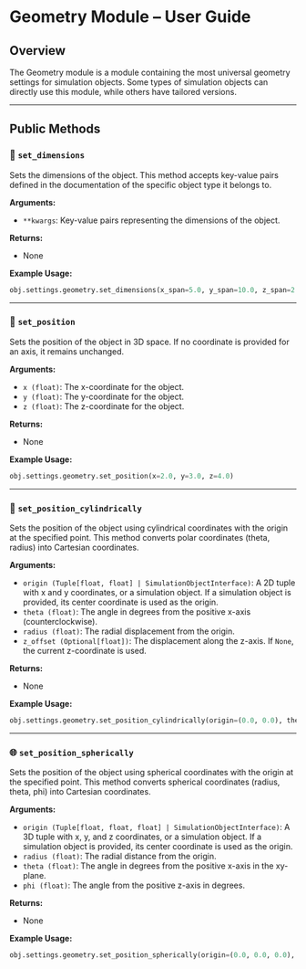 # Geometry Module – User Guide

## Overview
The Geometry module is a module containing the most universal geometry settings for simulation objects. 
Some types of simulation objects can directly use this module, while others have tailored versions.

---

## Public Methods

### 📏 `set_dimensions`
Sets the dimensions of the object. This method accepts key-value pairs defined in the documentation of the specific object type it belongs to.

**Arguments:**
- `**kwargs`: Key-value pairs representing the dimensions of the object.

**Returns:**
- None

**Example Usage:**
```python
obj.settings.geometry.set_dimensions(x_span=5.0, y_span=10.0, z_span=2.0)
```

---

### 📍 `set_position`
Sets the position of the object in 3D space. If no coordinate is provided for an axis, it remains unchanged.

**Arguments:**
- `x (float)`: The x-coordinate for the object.
- `y (float)`: The y-coordinate for the object.
- `z (float)`: The z-coordinate for the object.

**Returns:**
- None

**Example Usage:**
```python
obj.settings.geometry.set_position(x=2.0, y=3.0, z=4.0)
```

---

### 🔄 `set_position_cylindrically`
Sets the position of the object using cylindrical coordinates with the origin at the specified point. This method converts polar coordinates (theta, radius) into Cartesian coordinates.

**Arguments:**
- `origin (Tuple[float, float] | SimulationObjectInterface)`: A 2D tuple with x and y coordinates, or a simulation object. If a simulation object is provided, its center coordinate is used as the origin.
- `theta (float)`: The angle in degrees from the positive x-axis (counterclockwise).
- `radius (float)`: The radial displacement from the origin.
- `z_offset (Optional[float])`: The displacement along the z-axis. If `None`, the current z-coordinate is used.

**Returns:**
- None

**Example Usage:**
```python
obj.settings.geometry.set_position_cylindrically(origin=(0.0, 0.0), theta=45.0, radius=10.0)
```

---

### 🌐 `set_position_spherically`
Sets the position of the object using spherical coordinates with the origin at the specified point. This method converts spherical coordinates (radius, theta, phi) into Cartesian coordinates.

**Arguments:**
- `origin (Tuple[float, float, float] | SimulationObjectInterface)`: A 3D tuple with x, y, and z coordinates, or a simulation object. If a simulation object is provided, its center coordinate is used as the origin.
- `radius (float)`: The radial distance from the origin.
- `theta (float)`: The angle in degrees from the positive x-axis in the xy-plane.
- `phi (float)`: The angle from the positive z-axis in degrees.

**Returns:**
- None

**Example Usage:**
```python
obj.settings.geometry.set_position_spherically(origin=(0.0, 0.0, 0.0), radius=10.0, theta=30.0, phi=45.0)
```
